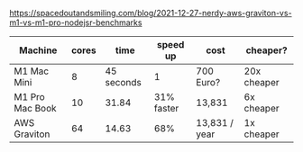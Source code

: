 https://spacedoutandsmiling.com/blog/2021-12-27-nerdy-aws-graviton-vs-m1-vs-m1-pro-nodejsr-benchmarks

|  Machine        |  cores | time       | speed up          | cost          | cheaper?    |
| -               |  -     | -          | -                 | --------------| ------------|
| M1 Mac Mini     |  8     | 45 seconds | 1                 | 700 Euro?     | 20x cheaper |
| M1 Pro Mac Book | 10     | 31.84      | 31% faster        | 13,831        |  6x cheaper |
| AWS Graviton    | 64     | 14.63      | 68%               | 13,831 / year | 1x cheaper  |
